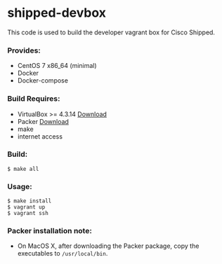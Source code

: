 shipped-devbox
==============

This code is used to build the developer vagrant box for Cisco Shipped.


### Provides:
* CentOS 7 x86_64 (minimal)
* Docker
* Docker-compose

### Build Requires:
* VirtualBox >= 4.3.14 [Download](https://www.virtualbox.org/wiki/Downloads)
* Packer [Download](https://www.packer.io/downloads.html)
* make
* internet access

### Build:

```
$ make all
```

### Usage:

```
$ make install
$ vagrant up
$ vagrant ssh
```

### Packer installation note:
* On MacOS X, after downloading the Packer package, copy the executables to `/usr/local/bin`.
